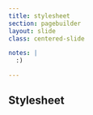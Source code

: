 ```yaml
---
title: stylesheet
section: pagebuilder
layout: slide
class: centered-slide

notes: |
  :)

---
```



## Stylesheet
